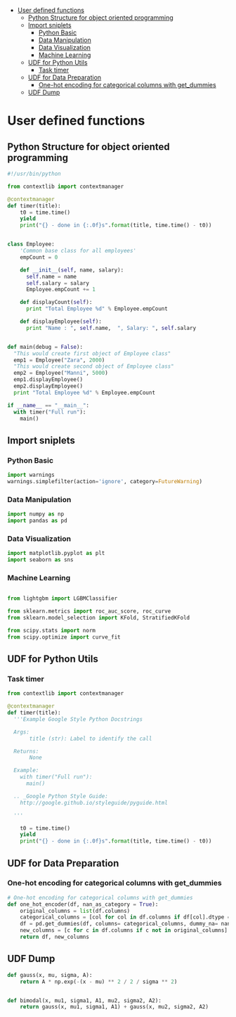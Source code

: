 <!-- TOC START min:1 max:3 link:true update:true -->
- [User defined functions](#user-defined-functions)
  - [Python Structure for object oriented programming](#python-structure-for-object-oriented-programming)
  - [Import sniplets](#import-sniplets)
    - [Python Basic](#python-basic)
    - [Data Manipulation](#data-manipulation)
    - [Data Visualization](#data-visualization)
    - [Machine Learning](#machine-learning)
  - [UDF for Python Utils](#udf-for-python-utils)
    - [Task timer](#task-timer)
  - [UDF for Data Preparation](#udf-for-data-preparation)
    - [One-hot encoding for categorical columns with get_dummies](#one-hot-encoding-for-categorical-columns-with-get_dummies)
  - [UDF Dump](#udf-dump)

<!-- TOC END -->

# User defined functions

## Python Structure for object oriented programming

```py
#!/usr/bin/python

from contextlib import contextmanager

@contextmanager
def timer(title):
    t0 = time.time()
    yield
    print("{} - done in {:.0f}s".format(title, time.time() - t0))


class Employee:
    'Common base class for all employees'
    empCount = 0

    def __init__(self, name, salary):
      self.name = name
      self.salary = salary
      Employee.empCount += 1

    def displayCount(self):
      print "Total Employee %d" % Employee.empCount

    def displayEmployee(self):
      print "Name : ", self.name,  ", Salary: ", self.salary


def main(debug = False):
  "This would create first object of Employee class"
  emp1 = Employee("Zara", 2000)
  "This would create second object of Employee class"
  emp2 = Employee("Manni", 5000)
  emp1.displayEmployee()
  emp2.displayEmployee()
  print "Total Employee %d" % Employee.empCount

if __name__ == "__main__":
  with timer("Full run"):
    main()

```

## Import sniplets

### Python Basic

```py
import warnings
warnings.simplefilter(action='ignore', category=FutureWarning)
```

### Data Manipulation

```py
import numpy as np
import pandas as pd
```
### Data Visualization

```py
import matplotlib.pyplot as plt
import seaborn as sns
```

### Machine Learning

```py

from lightgbm import LGBMClassifier

from sklearn.metrics import roc_auc_score, roc_curve
from sklearn.model_selection import KFold, StratifiedKFold

from scipy.stats import norm
from scipy.optimize import curve_fit
```

## UDF for Python Utils
### Task timer
```py
from contextlib import contextmanager

@contextmanager
def timer(title):
  '''Example Google Style Python Docstrings

  Args:
       title (str): Label to identify the call

  Returns:
       None

  Example:
    with timer("Full run"):
      main()

  .. _Google Python Style Guide:
    http://google.github.io/styleguide/pyguide.html

  '''

    t0 = time.time()
    yield
    print("{} - done in {:.0f}s".format(title, time.time() - t0))

```

## UDF for Data Preparation

### One-hot encoding for categorical columns with get_dummies

```py
# One-hot encoding for categorical columns with get_dummies
def one_hot_encoder(df, nan_as_category = True):
    original_columns = list(df.columns)
    categorical_columns = [col for col in df.columns if df[col].dtype == 'object']
    df = pd.get_dummies(df, columns= categorical_columns, dummy_na= nan_as_category)
    new_columns = [c for c in df.columns if c not in original_columns]
    return df, new_columns
```





## UDF Dump

```py
def gauss(x, mu, sigma, A):
    return A * np.exp(-(x - mu) ** 2 / 2 / sigma ** 2)


def bimodal(x, mu1, sigma1, A1, mu2, sigma2, A2):
    return gauss(x, mu1, sigma1, A1) + gauss(x, mu2, sigma2, A2)
```
